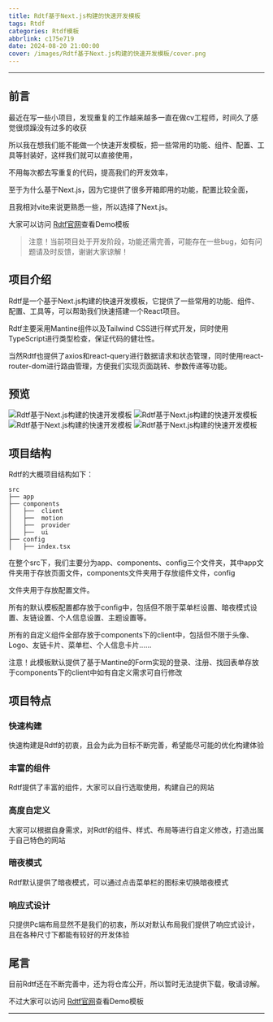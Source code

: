 ```yaml
---
title: Rdtf基于Next.js构建的快速开发模板
tags: Rtdf
categories: Rtdf模板
abbrlink: c175e719
date: 2024-08-20 21:00:00
cover: /images/Rdtf基于Next.js构建的快速开发模板/cover.png
---
```


---

## 前言

最近在写一些小项目，发现重复的工作越来越多一直在做cv工程师，时间久了感觉很烦躁没有过多的收获

所以我在想我们能不能做一个快速开发模板，把一些常用的功能、组件、配置、工具等封装好，这样我们就可以直接使用，

不用每次都去写重复的代码，提高我们的开发效率，

至于为什么基于Next.js，因为它提供了很多开箱即用的功能，配置比较全面，

且我相对vite来说更熟悉一些，所以选择了Next.js。

大家可以访问 [Rdtf官网](https://www.dawsons.love/)查看Demo模板

> 注意！当前项目处于开发阶段，功能还需完善，可能存在一些bug，如有问题请及时反馈，谢谢大家谅解！

## 项目介绍

Rdtf是一个基于Next.js构建的快速开发模板，它提供了一些常用的功能、组件、配置、工具等，可以帮助我们快速搭建一个React项目。

Rdtf主要采用Mantine组件以及Tailwind CSS进行样式开发，同时使用TypeScript进行类型检查，保证代码的健壮性。

当然Rdtf也提供了axios和react-query进行数据请求和状态管理，同时使用react-router-dom进行路由管理，方便我们实现页面跳转、参数传递等功能。


## 预览

![Rdtf基于Next.js构建的快速开发模板](/images/Rdtf基于Next.js构建的快速开发模板/1.png)
![Rdtf基于Next.js构建的快速开发模板](/images/Rdtf基于Next.js构建的快速开发模板/2.png)
![Rdtf基于Next.js构建的快速开发模板](/images/Rdtf基于Next.js构建的快速开发模板/3.png)
![Rdtf基于Next.js构建的快速开发模板](/images/Rdtf基于Next.js构建的快速开发模板/4.png)


## 项目结构

Rdtf的大概项目结构如下：

```
src
├── app
├── components
│   ├──  client
│   ├──  motion
│   ├──  provider
│   ├──  ui
├── config
│   ├── index.tsx

```
在整个src下，我们主要分为app、components、config三个文件夹，其中app文件夹用于存放页面文件，components文件夹用于存放组件文件，config

文件夹用于存放配置文件。

所有的默认模板配置都存放于config中，包括但不限于菜单栏设置、暗夜模式设置、友链设置、个人信息设置、主题设置等。

所有的自定义组件全部存放于components下的client中，包括但不限于头像、Logo、友链卡片、菜单栏、个人信息卡片......

注意！此模板默认提供了基于Mantine的Form实现的登录、注册、找回表单存放于components下的client中如有自定义需求可自行修改

## 项目特点

### 快速构建

快速构建是Rdtf的初衷，且会为此为目标不断完善，希望能尽可能的优化构建体验

### 丰富的组件

Rdtf提供了丰富的组件，大家可以自行选取使用，构建自己的网站

### 高度自定义

大家可以根据自身需求，对Rdtf的组件、样式、布局等进行自定义修改，打造出属于自己特色的网站

### 暗夜模式

Rdtf默认提供了暗夜模式，可以通过点击菜单栏的图标来切换暗夜模式

### 响应式设计

只提供Pc端布局显然不是我们的初衷，所以对默认布局我们提供了响应式设计，且在各种尺寸下都能有较好的开发体验


## 尾言

目前Rdtf还在不断完善中，还为将仓库公开，所以暂时无法提供下载，敬请谅解。

不过大家可以访问 [Rdtf官网](https://www.dawsons.love/)查看Demo模板

---